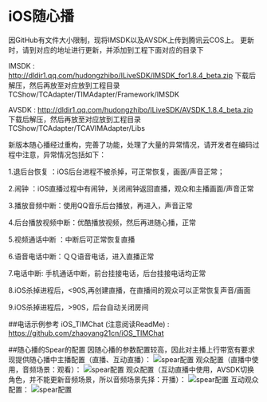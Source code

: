 # iOS随心播
因GitHub有文件大小限制，现将IMSDK以及AVSDK上传到腾讯云COS上。
更新时，请到对应的地址进行更新，并添加到工程下面对应的目录下

IMSDK : http://dldir1.qq.com/hudongzhibo/ILiveSDK/IMSDK_for1.8.4_beta.zip 下载后解压，然后再放至对应放到工程目录  TCShow/TCAdapter/TIMAdapter/Framework/IMSDK

AVSDK : http://dldir1.qq.com/hudongzhibo/ILiveSDK/AVSDK_1.8.4_beta.zip 下载后解压，然后再放至对应放到工程目录  TCShow/TCAdapter/TCAVIMAdapter/Libs

新版本随心播经过重构，完善了功能，处理了大量的异常情况，请开发者在编码过程中注意，异常情况包括如下：

1.退后台恢复 ：iOS后台进程不被杀掉，可正常恢复，画面/声音正常；

2.闹钟 ：iOS直播过程中有闹钟，关闭闹钟返回直播，观众和主播画面/声音正常

3.播放音频中断：使用QQ音乐后台播放，再进入，声音正常

4.后台播放视频中断：优酷播放视频，然后再进随心播，正常

5.视频通话中断 ：中断后可正常恢复直播

6.语音电话中断：ＱＱ语音电话，进入直播正常

7.电话中断: 手机通话中断，前台挂接电话，后台挂接电话均正常

8.iOS杀掉进程后，<90S,再创建直播，在直播间的观众可以正常恢复声音/画面

9.iOS杀掉进程后，>90S，后台自动关闭房间

##电话示例参考
iOS_TIMChat (注意阅读ReadMe) : https://github.com/zhaoyang21cn/iOS_TIMChat

##随心播的Spear的配置
因随心播的参数配置较高，因此对主播上行带宽有要求
现提供随心播中主播配置（直播、互动直播）：
![spear配置](https://raw.githubusercontent.com/zhaoyang21cn/iOS_Suixinbo/master/LiveHost.jpeg)
观众配置（直播中使用，音频场景：观看）：
![spear配置](https://raw.githubusercontent.com/zhaoyang21cn/iOS_Suixinbo/master/NormalGuest.jpeg)
观众配置（互动直播中使用，AVSDK切换角色，并不能更新音频场景，所以音频场景先择：开播）：
![spear配置](https://raw.githubusercontent.com/zhaoyang21cn/iOS_Suixinbo/master/InteractGuest.jpeg)
互动观众配置：
![spear配置](https://raw.githubusercontent.com/zhaoyang21cn/iOS_Suixinbo/master/InteractUser.jpeg)
